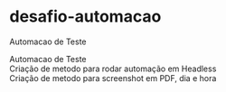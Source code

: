 # desafio-automacao
 Automacao de Teste
 
<div>
Automacao de Teste <br>
Criação de metodo para rodar automação em Headless<br>
Criação de metodo para screenshot em PDF, dia e hora<br>
</div>
